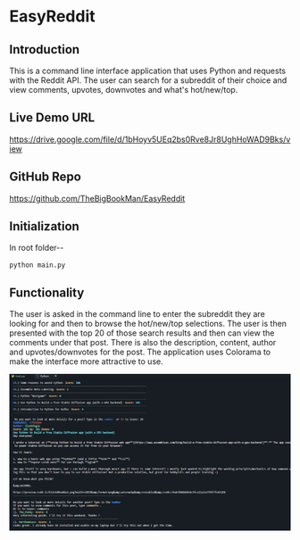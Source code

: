 # EasyReddit

## Introduction

This is a command line interface application that uses Python and requests with the Reddit API. The user can search for a subreddit of their choice and view comments, upvotes, downvotes and what's hot/new/top.

## Live Demo URL

https://drive.google.com/file/d/1bHoyv5UEq2bs0Rve8Jr8UghHoWAD9Bks/view

## GitHub Repo

https://github.com/TheBigBookMan/EasyReddit

## Initialization

In root folder--

```
python main.py
```

## Functionality

The user is asked in the command line to enter the subreddit they are looking for and then to browse the hot/new/top selections. The user is then presented with the top 20 of those search results and then can view the comments under that post. There is also the description, content, author and upvotes/downvotes for the post. The application uses Colorama to make the interface more attractive to use.

![](/EasyReddit.png)
